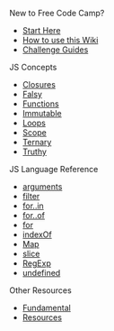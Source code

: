 New to Free Code Camp?
- [Start Here](https://github.com/FreeCodeCamp/FreeCodeCamp/wiki/Start-Here)
- [How to use this Wiki](https://github.com/FreeCodeCamp/freecodecamp/wiki/How-to-use-the-Free-Code-Camp-Wiki)
- [Challenge Guides](https://github.com/FreeCodeCamp/FreeCodeCamp/wiki/Map)

JS Concepts
- [Closures](https://github.com/freecodecamp/freecodecamp/wiki/js-closures)
- [Falsy](https://github.com/freecodecamp/freecodecamp/wiki/js-falsy)
- [Functions](https://github.com/freecodecamp/freecodecamp/wiki/js-functions)
- [Immutable](https://github.com/freecodecamp/freecodecamp/wiki/js-immutable)
- [Loops](https://github.com/freecodecamp/freecodecamp/wiki/js-loops)
- [Scope](https://github.com/freecodecamp/freecodecamp/wiki/js-scope)
- [Ternary](https://github.com/freecodecamp/freecodecamp/wiki/js-ternary)
- [Truthy](https://github.com/freecodecamp/freecodecamp/wiki/js-truthy)

JS Language Reference
- [arguments](https://github.com/freecodecamp/freecodecamp/wiki/js-arguments)
- [filter](https://github.com/freecodecamp/freecodecamp/wiki/js-filter)
- [for..in](https://github.com/freecodecamp/freecodecamp/wiki/js-for-in)
- [for..of](https://github.com/freecodecamp/freecodecamp/wiki/js-for-of)
- [for](https://github.com/freecodecamp/freecodecamp/wiki/js-for)
- [indexOf](https://github.com/freecodecamp/freecodecamp/wiki/js-indexof)
- [Map](https://github.com/freecodecamp/freecodecamp/wiki/js-map)
- [slice](https://github.com/freecodecamp/freecodecamp/wiki/js-slice)
- [RegExp](https://github.com/freecodecamp/freecodecamp/wiki/js-regex)
- [undefined](https://github.com/freecodecamp/freecodecamp/wiki/js-undefined)

Other Resources
- [Fundamental](https://github.com/freecodecamp/freecodecamp/wiki/js-fundamental)
- [Resources](https://github.com/freecodecamp/freecodecamp/wiki/js-resources)